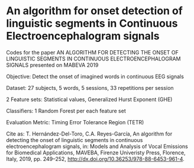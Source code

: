 # An algorithm for onset detection of linguistic segments in Continuous Electroencephalogram signals
Codes for the paper AN ALGORITHM FOR DETECTING THE ONSET OF LINGUISTIC SEGMENTS IN CONTINUOUS ELECTROENCEPHALOGRAM SIGNALS presented on MABEVA 2019

Objective: Detect the onset of imagined words in continuous EEG signals

Dataset: 27 subjects, 5 words, 5 sessions, 33 repetitions per session

2 Feature sets: Statistical values, Generalized Hurst Exponent (GHE)

Classifiers: 1 Random Forest per each feature set

Evaluation Metric: Timing Error Tolerance Region (TETR)


Cite as:
T. Hernández-Del-Toro, C.A. Reyes-García, An algorithm for detecting the onset
of linguistic segments in continuous electroencephalogram signals, in: Models
and Analysis of Vocal Emissions for Biomedical Applications, MAVEBA, Firenze
Univeristy Press, Florence, Italy, 2019, pp. 249–252, http://dx.doi.org/10.36253/978-88-6453-961-4.
